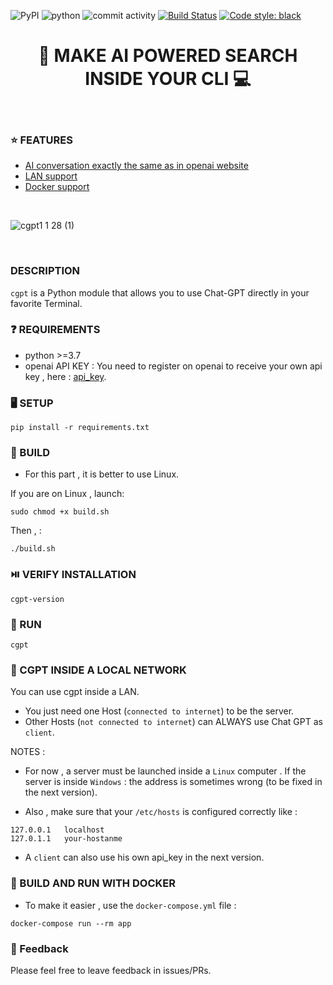 ![PyPI](https://img.shields.io/pypi/v/cgpt)
![python](https://img.shields.io/badge/Python-3.7-blue.svg)
![commit activity](https://img.shields.io/github/commit-activity/m/ainayves/cgpt?color=blue)
[![Build Status](https://img.shields.io/badge/Build%20status-Passing-green)](https://github.com/ainayves/cgpt/actions)
[![Code style: black](https://img.shields.io/badge/code%20style-black-000000.svg)](https://github.com/psf/black)


<center><h1>🤖 MAKE AI POWERED SEARCH INSIDE YOUR CLI 💻</h1></center>
</br>

### ⭐ FEATURES

- [AI conversation exactly the same as in openai website](#description)
- [LAN support](#link-cgpt-inside-a-local-network)
- [Docker support](#whale2-build-and-run-with-docker)

</br>

![cgpt1 1 28 (1)](https://user-images.githubusercontent.com/66997516/232239452-27e5c840-5699-44b8-bb28-da8d2dabc64f.gif)

</br>

### DESCRIPTION

`cgpt` is a Python module that allows you to use Chat-GPT directly in your favorite Terminal.

### :question: REQUIREMENTS

- python >=3.7
- openai API KEY : 
You need to register on openai to receive your own api key , here : [api_key](https://platform.openai.com/account/api-keys).

### 🖥️ SETUP

```
pip install -r requirements.txt
```

### 🔨 BUILD

- For this part , it is better to use Linux.

If you are on Linux , launch:

```
sudo chmod +x build.sh
```
Then , :

```
./build.sh
```

### ⏯️ VERIFY INSTALLATION 

```
cgpt-version
```

### 🚀 RUN

```
cgpt
```

### :link: CGPT INSIDE A LOCAL NETWORK

You can use cgpt inside a LAN. 

- You just need one Host (`connected to internet`) to be the server.
- Other Hosts (`not connected to internet`) can ALWAYS use Chat GPT as `client`. 

NOTES : 

- For now , a server must be launched inside a `Linux` computer . If the server is inside `Windows` : the address is sometimes wrong (to be fixed in the next version). 

- Also , make sure that your `/etc/hosts` is configured correctly like :

```
127.0.0.1	localhost
127.0.1.1	your-hostanme
```

- A `client` can also use his own api_key in the next version.

### :whale2: BUILD AND RUN WITH DOCKER

- To make it easier , use the `docker-compose.yml` file : 

```
docker-compose run --rm app
```

### 💚 Feedback

Please feel free to leave feedback in issues/PRs.
